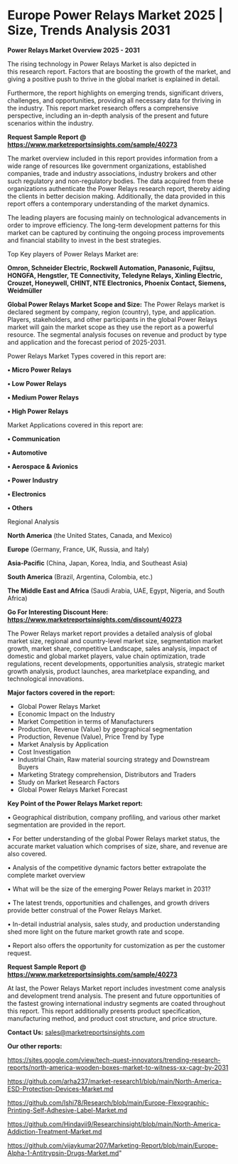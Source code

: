 # Europe Power Relays Market 2025 | Size, Trends Analysis 2031

<Strong> Power Relays Market Overview 2025 - 2031</strong>

The rising technology in Power Relays Market is also depicted in this research report. Factors that are boosting the growth of the market, and giving a positive push to thrive in the global market is explained in detail.

Furthermore, the report highlights on emerging trends, significant drivers, challenges, and opportunities, providing all necessary data for thriving in the industry. This report market research offers a comprehensive perspective, including an in-depth analysis of the present and future scenarios within the industry.

<strong>Request Sample Report @ <a href=https://www.marketreportsinsights.com/sample/40273>https://www.marketreportsinsights.com/sample/40273</a></strong>

The market overview included in this report provides information from a wide range of resources like government organizations, established companies, trade and industry associations, industry brokers and other such regulatory and non-regulatory bodies. The data acquired from these organizations authenticate the Power Relays research report, thereby aiding the clients in better decision making. Additionally, the data provided in this report offers a contemporary understanding of the market dynamics.

The leading players are focusing mainly on technological advancements in order to improve efficiency. The long-term development patterns for this market can be captured by continuing the ongoing process improvements and financial stability to invest in the best strategies.

Top Key players of Power Relays Market are:

<strong>Omron, Schneider Electric, Rockwell Automation, Panasonic, Fujitsu, HONGFA, Hengstler, TE Connectivity, Teledyne Relays, Xinling Electric, Crouzet, Honeywell, CHINT, NTE Electronics, Phoenix Contact, Siemens, Weidmüller</strong>

<strong><b>Global Power Relays Market Scope and Size:</b></strong>
The Power Relays market is declared segment by company, region (country), type, and application. Players, stakeholders, and other participants in the global Power Relays market will gain the market scope as they use the report as a powerful resource. The segmental analysis focuses on revenue and product by type and application and the forecast period of 2025-2031.

Power Relays Market Types covered in this report are:

<strong>•  Micro Power Relays

•  Low Power Relays

•  Medium Power Relays

•  High Power Relays</strong>

Market Applications covered in this report are:

<strong>•  Communication

•  Automotive

•  Aerospace & Avionics

•  Power Industry

•  Electronics

•  Others</strong> 

Regional Analysis

<strong>North America</strong> (the United States, Canada, and Mexico)

<strong>Europe</strong> (Germany, France, UK, Russia, and Italy)

<strong>Asia-Pacific</strong> (China, Japan, Korea, India, and Southeast Asia)

<strong>South America</strong> (Brazil, Argentina, Colombia, etc.)

<strong>The Middle East and Africa</strong> (Saudi Arabia, UAE, Egypt, Nigeria, and South Africa)

<strong>Go For Interesting Discount Here: <a href=https://www.marketreportsinsights.com/discount/40273>https://www.marketreportsinsights.com/discount/40273</a></strong>

The Power Relays market report provides a detailed analysis of global market size, regional and country-level market size, segmentation market growth, market share, competitive Landscape, sales analysis, impact of domestic and global market players, value chain optimization, trade regulations, recent developments, opportunities analysis, strategic market growth analysis, product launches, area marketplace expanding, and technological innovations.

<strong><b>Major factors covered in the report:</b></strong>
<ul>
  <li>Global Power Relays Market </li>
  <li>Economic Impact on the Industry</li>
  <li>Market Competition in terms of Manufacturers</li>
  <li>Production, Revenue (Value) by geographical segmentation</li>
  <li>Production, Revenue (Value), Price Trend by Type</li>
  <li>Market Analysis by Application</li>
  <li>Cost Investigation</li>
  <li>Industrial Chain, Raw material sourcing strategy and Downstream Buyers</li>
  <li>Marketing Strategy comprehension, Distributors and Traders</li>
  <li>Study on Market Research Factors</li>
  <li>Global Power Relays Market Forecast</li>
</ul>

<strong><b>Key Point of the Power Relays Market report:</b></strong>

• Geographical distribution, company profiling, and various other market segmentation are provided in the report.

• For better understanding of the global Power Relays market status, the accurate market valuation which comprises of size, share, and revenue are also covered.

• Analysis of the competitive dynamic factors better extrapolate the complete market overview

• What will be the size of the emerging Power Relays market in 2031?

• The latest trends, opportunities and challenges, and growth drivers provide better construal of the Power Relays Market.

• In-detail industrial analysis, sales study, and production understanding shed more light on the future market growth rate and scope.

• Report also offers the opportunity for customization as per the customer request.

<strong>Request Sample Report @ <a href=https://www.marketreportsinsights.com/sample/40273>https://www.marketreportsinsights.com/sample/40273</a></strong>

At last, the Power Relays Market report includes investment come analysis and development trend analysis. The present and future opportunities of the fastest growing international industry segments are coated throughout this report. This report additionally presents product specification, manufacturing method, and product cost structure, and price structure.

<strong>Contact Us:</strong>
sales@marketreportsinsights.com

<strong>Our other reports:</strong>

<a href=https://sites.google.com/view/tech-quest-innovators/trending-research-reports/north-america-wooden-boxes-market-to-witness-xx-cagr-by-2031>https://sites.google.com/view/tech-quest-innovators/trending-research-reports/north-america-wooden-boxes-market-to-witness-xx-cagr-by-2031</a>

<a href=https://github.com/arha237/market-research1/blob/main/North-America-ESD-Protection-Devices-Market.md>https://github.com/arha237/market-research1/blob/main/North-America-ESD-Protection-Devices-Market.md</a>

<a href=https://github.com/Ishi78/Research/blob/main/Europe-Flexographic-Printing-Self-Adhesive-Label-Market.md>https://github.com/Ishi78/Research/blob/main/Europe-Flexographic-Printing-Self-Adhesive-Label-Market.md</a>

<a href=https://github.com/Hindavii9/Researchinsight/blob/main/North-America-Addiction-Treatment-Market.md>https://github.com/Hindavii9/Researchinsight/blob/main/North-America-Addiction-Treatment-Market.md</a>

<a href=https://github.com/vijaykumar207/Marketing-Report/blob/main/Europe-Alpha-1-Antitrypsin-Drugs-Market.md>https://github.com/vijaykumar207/Marketing-Report/blob/main/Europe-Alpha-1-Antitrypsin-Drugs-Market.md</a>"
